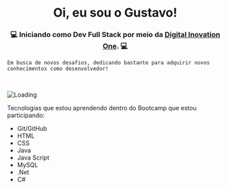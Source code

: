 <h1 align="center">  <br>
Oi, eu sou o Gustavo! 
  
  <br>
  <h3 align="center"> 
    
  💻 Iniciando como Dev Full Stack por meio da [Digital Inovation One](https://web.dio.me/users/gustavo_perdigao23?tab=achievements). 💻 
 <br>
  </h3>
  
  ```
  Em busca de novos desafios, dedicando bastante para adquirir novos conhecimentos como desenvolvedor!
 ```

  <br>
  
  </h3>
  
  ![Loading](https://olaargentina.com/wp-content/uploads/2019/11/loading-gif-transparent-10.gif)
 
   Tecnologias que estou aprendendo dentro do Bootcamp que estou participando: 
  * Git/GitHub
  * HTML
  * CSS
  * Java
  * Java Script
  * MySQL
  * .Net
  * C#
 
